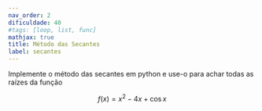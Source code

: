 ```yaml
---
nav_order: 2
dificuldade: 40
#tags: [loop, list, func]
mathjax: true
title: Método das Secantes
label: secantes
---
```


Implemente o método das secantes em python e use-o para achar todas as raízes da função

$$ f(x) = x^2 - 4 x + \cos x $$

